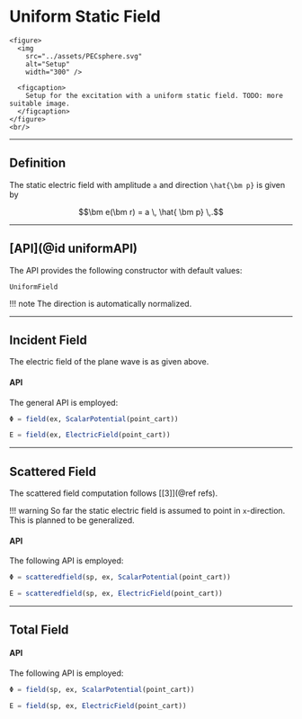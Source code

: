 
# Uniform Static Field

```@raw html
<figure>
  <img
    src="../assets/PECsphere.svg"
    alt="Setup"
    width="300" />

  <figcaption>
    Setup for the excitation with a uniform static field. TODO: more suitable image.
  </figcaption>
</figure>
<br/>
```

---
## Definition

The static electric field with amplitude ``a`` and direction ``\hat{\bm p}`` is given by
```math
\bm e(\bm r) = a \, \hat{ \bm p} \,.
```


---
## [API](@id uniformAPI)

The API provides the following constructor with default values:
```@docs
UniformField
```

!!! note
    The direction is automatically normalized.


---
## Incident Field

The electric field of the plane wave is as given above. 

#### API

The general API is employed:
```julia
Φ = field(ex, ScalarPotential(point_cart))

E = field(ex, ElectricField(point_cart))
```

---
## Scattered Field

The scattered field computation follows [[3]](@ref refs). 

!!! warning
    So far the static electric field is assumed to point in ``x``-direction. This is planned to be generalized.

#### API

The following API is employed:
```julia
Φ = scatteredfield(sp, ex, ScalarPotential(point_cart))

E = scatteredfield(sp, ex, ElectricField(point_cart))
```

---
## Total Field

#### API

The following API is employed:
```julia
Φ = field(sp, ex, ScalarPotential(point_cart))

E = field(sp, ex, ElectricField(point_cart))
```
